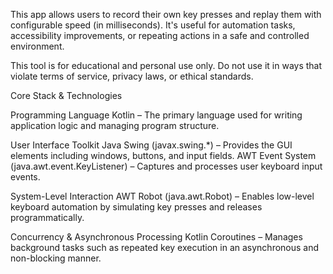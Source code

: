 This app allows users to record their own key presses and replay them with configurable speed (in milliseconds). It's useful for automation tasks, accessibility improvements, or repeating actions in a safe and controlled environment.

This tool is for educational and personal use only. Do not use it in ways that violate terms of service, privacy laws, or ethical standards.



Core Stack & Technologies

Programming Language
Kotlin – The primary language used for writing application logic and managing program structure.

User Interface Toolkit
Java Swing (javax.swing.*) – Provides the GUI elements including windows, buttons, and input fields.
AWT Event System (java.awt.event.KeyListener) – Captures and processes user keyboard input events.

System-Level Interaction
AWT Robot (java.awt.Robot) – Enables low-level keyboard automation by simulating key presses and releases programmatically.

Concurrency & Asynchronous Processing
Kotlin Coroutines – Manages background tasks such as repeated key execution in an asynchronous and non-blocking manner.
